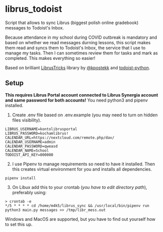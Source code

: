 # librus_todoist
Script that allows to sync Librus (biggest polish online gradebook) messages to Todoist's Inbox.

Because attendance in my school during COVID outbreak is mandatory and based on whether we read messages durning lessons, this script makes them read and syncs them to Todoist's Inbox, the service that I use to manage my tasks. Then I can sometimes review them for tasks and mark as completed. This makes everything so easier!

Based on brilliant [LibrusTricks](https://github.com/kpostekk/Librus-Tricks) library by [@kpostekk](https://github.com/kpostekk) and [todoist-python](https://github.com/Doist/todoist-python).
## Setup
**This requires Librus Portal account connected to Librus Synergia account and same password for both accounts!**
You need python3 and pipenv installed.
1. Create .env file based on .env.example (you may need to turn on hidden files visibility).
```
LIBRUS_USERNAME=kontolibrusportal
LIBRUS_PASSWORD=kochamlibrus!
CALENDAR_URL=https://nextcloud.com/remote.php/dav/
CALENDAR_USERNAME=admin
CALENDAR_PASSWORD=qweasd
CALENDAR_NAME=School
TODOIST_API_KEY=000000
```
2. I use Pipenv to manage requirements so need to have it installed. Then this creates virtual environment for you and installs all dependencies.
```
pipenv install
```
3. On Libux add this to your crontab (*you have to edit directory path*), preferably using:
```
> crontab -e
*/5 * * * * cd /home/m4k5/librus_sync && /usr/local/bin/pipenv run python3 main.py messages >> /tmp/libr_mess.out
```
Windows and MacOS are supported, but you have to find out yourself how to set this up.
